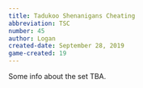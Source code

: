 ```yaml
---
title: Tadukoo Shenanigans Cheating
abbreviation: TSC
number: 45
author: Logan
created-date: September 28, 2019
game-created: 19
---
```

Some info about the set TBA.
